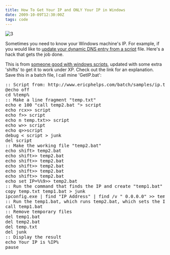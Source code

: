 ```yaml
---
title: How To Get Your IP and ONLY Your IP in Windows
date: 2009-10-09T12:30:00Z
tags: code
---
```

![3]

Sometimes you need to know your Windows machine's IP. For example, if 
you would like to [update your dynamic DNS entry from a script][1] file. 
Here's a hack that gets the job done.

This is from [someone good with windows scripts][2], updated with some 
extra 'shifts' to get it to work under XP. Check out the link for an 
explanation. Save this in a batch file, I call mine 'GetIP.bat':

<pre>:: Script from: http://www.ericphelps.com/batch/samples/ip.txt
@echo off
cd %temp%
:: Make a line fragment "temp.txt"
echo e 100 "call temp2.bat "&gt; script
echo rcx&gt;&gt; script
echo f&gt;&gt; script
echo n temp.txt&gt;&gt; script
echo w&gt;&gt; script
echo q&gt;&gt;script
debug &lt; script &gt; junk
del script
:: Make the working file "temp2.bat"
echo shift&gt; temp2.bat
echo shift&gt;&gt; temp2.bat
echo shift&gt;&gt; temp2.bat
echo shift&gt;&gt; temp2.bat
echo shift&gt;&gt; temp2.bat
echo shift&gt;&gt; temp2.bat
echo set IP=%%9&gt;&gt; temp2.bat
:: Run the command that finds the IP and create "temp1.bat"
copy temp.txt temp1.bat &gt; junk
ipconfig.exe | find "IP Address" | find /v " 0.0.0.0" &gt;&gt; temp1.bat
:: Run the temp1.bat, which runs temp2.bat, which sets the IP variable
call temp1.bat
:: Remove temporary files
del temp1.bat
del temp2.bat
del temp.txt
del junk
:: Display the result
echo Your IP is %IP%
pause
</pre>

 [1]: /how-to-post-your-dynamic-internal-ip-to-dyndns-from-your-windows-machine.html
 [2]: http://www.ericphelps.com/batch/samples/ip.txt
 [3]: https://ggr_com.s3.amazonaws.com/images/getIP.bat-screenshot.jpg
